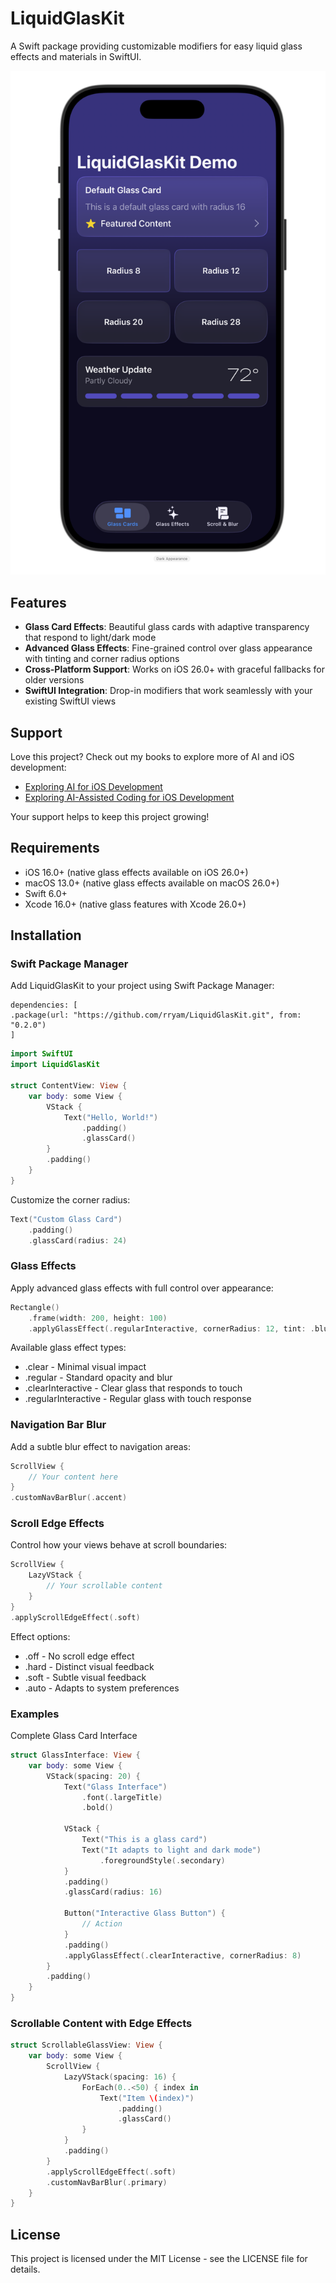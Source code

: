 # LiquidGlasKit

A Swift package providing customizable modifiers for easy liquid glass effects and materials in SwiftUI.

![LiquidGlasKit Sample](sample.png)

## Features

- **Glass Card Effects**: Beautiful glass cards with adaptive transparency that respond to light/dark mode
- **Advanced Glass Effects**: Fine-grained control over glass appearance with tinting and corner radius options  
- **Cross-Platform Support**: Works on iOS 26.0+ with graceful fallbacks for older versions
- **SwiftUI Integration**: Drop-in modifiers that work seamlessly with your existing SwiftUI views

## Support

Love this project? Check out my books to explore more of AI and iOS development:
- [Exploring AI for iOS Development](https://academy.rudrank.com/product/ai)
- [Exploring AI-Assisted Coding for iOS Development](https://academy.rudrank.com/product/ai-assisted-coding)

Your support helps to keep this project growing!

## Requirements

- iOS 16.0+ (native glass effects available on iOS 26.0+)
- macOS 13.0+ (native glass effects available on macOS 26.0+)
- Swift 6.0+
- Xcode 16.0+ (native glass features with Xcode 26.0+)

## Installation

### Swift Package Manager

Add LiquidGlasKit to your project using Swift Package Manager:

```
dependencies: [
.package(url: "https://github.com/rryam/LiquidGlasKit.git", from: "0.2.0")
]
```

```swift
import SwiftUI
import LiquidGlasKit

struct ContentView: View {
    var body: some View {
        VStack {
            Text("Hello, World!")
                .padding()
                .glassCard()
        }
        .padding()
    }
}
```

Customize the corner radius:

```swift
Text("Custom Glass Card")
    .padding()
    .glassCard(radius: 24)
```

### Glass Effects

Apply advanced glass effects with full control over appearance:

```swift
Rectangle()
    .frame(width: 200, height: 100)
    .applyGlassEffect(.regularInteractive, cornerRadius: 12, tint: .blue)
```

Available glass effect types:

  - .clear - Minimal visual impact
  - .regular - Standard opacity and blur
  - .clearInteractive - Clear glass that responds to touch
  - .regularInteractive - Regular glass with touch response

### Navigation Bar Blur

Add a subtle blur effect to navigation areas:

```swift
ScrollView {
    // Your content here
}
.customNavBarBlur(.accent)
```

### Scroll Edge Effects

Control how your views behave at scroll boundaries:

```swift
ScrollView {
    LazyVStack {
        // Your scrollable content
    }
}
.applyScrollEdgeEffect(.soft)
```

Effect options:
  - .off - No scroll edge effect
  - .hard - Distinct visual feedback
  - .soft - Subtle visual feedback
  - .auto - Adapts to system preferences

###  Examples

Complete Glass Card Interface

```swift
struct GlassInterface: View {
    var body: some View {
        VStack(spacing: 20) {
            Text("Glass Interface")
                .font(.largeTitle)
                .bold()
            
            VStack {
                Text("This is a glass card")
                Text("It adapts to light and dark mode")
                    .foregroundStyle(.secondary)
            }
            .padding()
            .glassCard(radius: 16)
            
            Button("Interactive Glass Button") {
                // Action
            }
            .padding()
            .applyGlassEffect(.clearInteractive, cornerRadius: 8)
        }
        .padding()
    }
}
```

### Scrollable Content with Edge Effects

```swift
struct ScrollableGlassView: View {
    var body: some View {
        ScrollView {
            LazyVStack(spacing: 16) {
                ForEach(0..<50) { index in
                    Text("Item \(index)")
                        .padding()
                        .glassCard()
                }
            }
            .padding()
        }
        .applyScrollEdgeEffect(.soft)
        .customNavBarBlur(.primary)
    }
}
```

## License

This project is licensed under the MIT License - see the LICENSE file for details.
